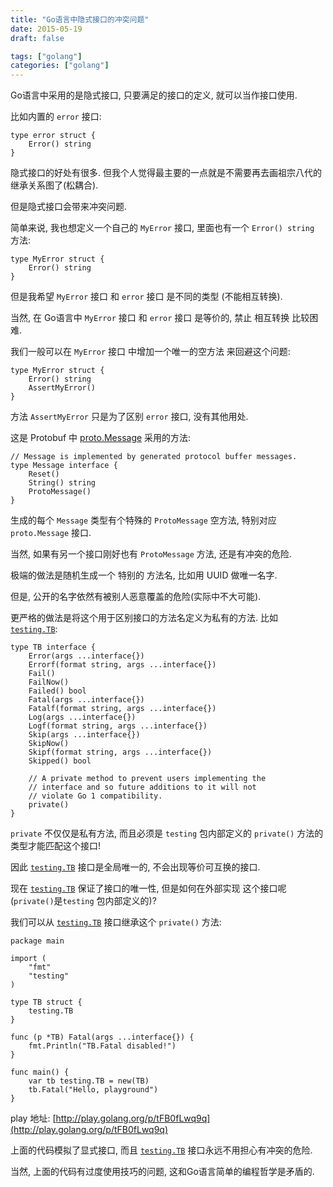 ```yaml
---
title: "Go语言中隐式接口的冲突问题"
date: 2015-05-19
draft: false

tags: ["golang"]
categories: ["golang"]
---
```


Go语言中采用的是隐式接口, 只要满足的接口的定义, 就可以当作接口使用.

比如内置的 `error` 接口:

```
type error struct {
	Error() string
}
```

隐式接口的好处有很多. 但我个人觉得最主要的一点就是不需要再去画祖宗八代的继承关系图了(松耦合).

但是隐式接口会带来冲突问题.

简单来说, 我也想定义一个自己的 `MyError` 接口, 里面也有一个 `Error() string` 方法:

```
type MyError struct {
	Error() string
}
```

但是我希望 `MyError` 接口 和 `error` 接口 是不同的类型 (不能相互转换).

当然, 在 Go语言中 `MyError` 接口 和 `error` 接口 是等价的, 禁止 相互转换 比较困难.

我们一般可以在 `MyError` 接口 中增加一个唯一的空方法 来回避这个问题:

```
type MyError struct {
	Error() string
	AssertMyError()
}
```

方法 `AssertMyError` 只是为了区别 `error` 接口, 没有其他用处.

这是 Protobuf 中 [proto.Message](http://godoc.org/github.com/golang/protobuf/proto#Message) 采用的方法:

```
// Message is implemented by generated protocol buffer messages.
type Message interface {
	Reset()
	String() string
	ProtoMessage()
}
```

生成的每个 `Message` 类型有个特殊的 `ProtoMessage` 空方法, 特别对应 `proto.Message` 接口.

当然, 如果有另一个接口刚好也有 `ProtoMessage` 方法, 还是有冲突的危险.

极端的做法是随机生成一个 特别的 方法名, 比如用 UUID 做唯一名字.

但是, 公开的名字依然有被别人恶意覆盖的危险(实际中不大可能).

更严格的做法是将这个用于区别接口的方法名定义为私有的方法. 比如 [`testing.TB`](http://godoc.org/testing#TB):

```
type TB interface {
	Error(args ...interface{})
	Errorf(format string, args ...interface{})
	Fail()
	FailNow()
	Failed() bool
	Fatal(args ...interface{})
	Fatalf(format string, args ...interface{})
	Log(args ...interface{})
	Logf(format string, args ...interface{})
	Skip(args ...interface{})
	SkipNow()
	Skipf(format string, args ...interface{})
	Skipped() bool

	// A private method to prevent users implementing the
	// interface and so future additions to it will not
	// violate Go 1 compatibility.
	private()
}
```

`private` 不仅仅是私有方法, 而且必须是 `testing` 包内部定义的 `private()` 方法的类型才能匹配这个接口!

因此 [`testing.TB`](http://godoc.org/testing#TB) 接口是全局唯一的, 不会出现等价可互换的接口.

现在 [`testing.TB`](http://godoc.org/testing#TB) 保证了接口的唯一性, 但是如何在外部实现 这个接口呢(`private()`是`testing` 包内部定义的)?

我们可以从 [`testing.TB`](http://godoc.org/testing#TB) 接口继承这个 `private()` 方法:

```
package main

import (
	"fmt"
	"testing"
)

type TB struct {
	testing.TB
}

func (p *TB) Fatal(args ...interface{}) {
	fmt.Println("TB.Fatal disabled!")
}

func main() {
	var tb testing.TB = new(TB)
	tb.Fatal("Hello, playground")
}
```

play 地址: [http://play.golang.org/p/tFB0fLwq9q](http://play.golang.org/p/tFB0fLwq9q)

上面的代码模拟了显式接口, 而且 [`testing.TB`](http://godoc.org/testing#TB) 接口永远不用担心有冲突的危险.

当然, 上面的代码有过度使用技巧的问题, 这和Go语言简单的编程哲学是矛盾的.
